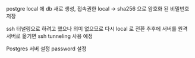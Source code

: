 
postgre local 에 db 새로 생성,
접속권한 local -> sha256 으로 암호화 된 비밀번호 저장

ssh 터널링으로 하려고 했으나 의미 없으므로 다시 local 로 전환
추후에 서버를 원격 서버로 옮기면 ssh tunneling 사용 예정

Postgres 서버 설정
password 설정